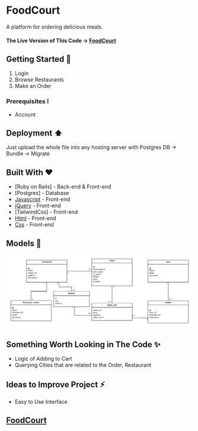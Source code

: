 # FoodCourt

A platform for ordering delicious meals.

#### The Live Version of This Code → [FoodCourt](https://secret-dusk-93056.herokuapp.com)

## Getting Started 🌟

1. Login
2. Browse Restaurants 
3. Make an Order

### Prerequisites ❕

- Account

## Deployment ⬆️

Just upload the whole file into any hosting server with Postgres DB -> Bundle -> Migrate

## Built With ♥️

- [Ruby on Rails] - Back-end & Front-end
- [Postgres] - Database
- [Javascript](https://www.javascript.com/) - Front-end
- [jQuery](https://jquery.com) - Front-end
- [TailwindCss] - Front-end
- [Html]() - Front-end
- [Css]() - Front-end

## Models 📝
![Models](/models.png)

## Something Worth Looking in The Code ✨

- Logic of Adding to Cart
- Querying Cities that are related to the Order, Restaurant 

## Ideas to Improve Project ⚡️

- Easy to Use Interface

## [FoodCourt](https://secret-dusk-93056.herokuapp.com)
